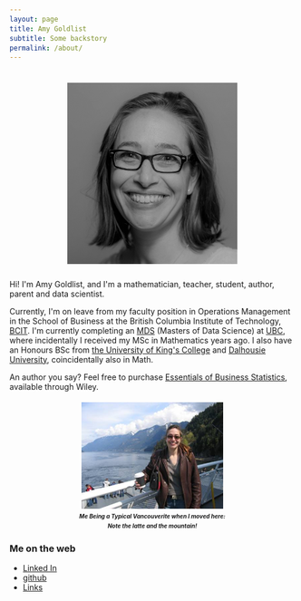 ```yaml
---
layout: page
title: Amy Goldlist
subtitle: Some backstory
permalink: /about/
---
```


<h5 align="center">
  <br>
<img src="/images/amy.jpg" alt = "Amy" width="300">
<br>
</h5>

Hi! I'm Amy Goldlist, and I'm a mathematician, teacher, student, author, parent and data scientist.

Currently, I'm on leave from my faculty position in Operations Management in the School of Business at the British Columbia Institute of Technology, [BCIT](https://www.bcit.ca/business/).  I'm currently completing an [MDS](https://ubc-mds.github.io/) (Masters of Data Science) at [UBC](https://www.ubc.ca/), where incidentally I received my MSc in Mathematics years ago.  I also have an Honours BSc from [the University of King's College](https://ukings.ca/) and [Dalhousie University](https://www.dal.ca/), coincidentally also in Math.

An author you say?  Feel free to purchase [Essentials of Business Statistics](http://wileyplus.wiley.com/essentials-of-business-statistics-canadian-edition/), available through Wiley.


<h4 align="center">
<IMG SRC="/images/mountain.jpg" ALT="Me next to a mountain with my latte" width = "250"> <BR>
<font size = "1"><i>Me Being a Typical Vancouverite when I moved here:<BR>
Note the latte and the mountain!</i></font>
</h4>

### Me on the web

* [Linked In](https://www.linkedin.com/in/amy-goldlist/)
* [github](https://github.com/amygoldlist)
* [Links](/links)
